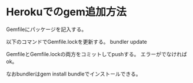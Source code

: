 Herokuでのgem追加方法
========================

Gemfileにパッケージを記入する。

以下のコマンドでGemfile.lockを更新する。
bundler update

GemfileとGemfile.lockの両方をコミットしてpushする。
エラーがでなければok。

なおbundlerはgem install bundleでインストールできる。
